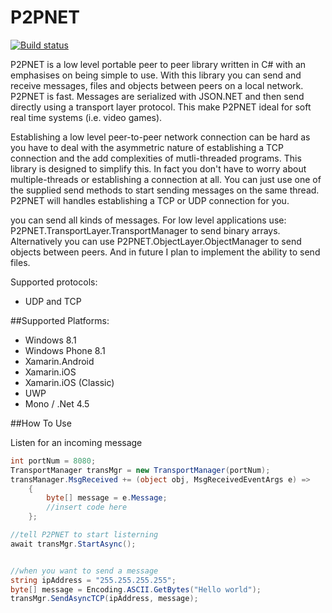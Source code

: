 # P2PNET

[![Build status](https://ci.appveyor.com/api/projects/status/5y5reox45a5fjm5u?svg=true)](https://ci.appveyor.com/project/CrazySquid1/p2pnet)


P2PNET is a low level portable peer to peer library written in C# with an emphasises on being simple to use. 
With this library you can send and receive messages, files and objects between peers on a local network. 
P2PNET is fast. Messages are serialized with JSON.NET and then send directly using a transport layer protocol.
This make P2PNET ideal for soft real time systems (i.e. video games).

Establishing a low level peer-to-peer network connection can be hard as you have to deal with the asymmetric nature of establishing a TCP connection and
the add complexities of mutli-threaded programs. This library is designed to simplify this. In fact you don't have to worry about multiple-threads or 
establishing a connection at all. You can just use one of the supplied send methods to start sending messages on the same thread. 
P2PNET will handles establishing a TCP or UDP connection for you.

you can send all kinds of messages. For low level applications use: P2PNET.TransportLayer.TransportManager to send binary arrays. 
Alternatively you can use P2PNET.ObjectLayer.ObjectManager to send objects between peers. 
And in future I plan to implement the ability to send files.

Supported protocols:
* UDP and TCP


##Supported Platforms:
* Windows 8.1
* Windows Phone 8.1
* Xamarin.Android
* Xamarin.iOS
* Xamarin.iOS (Classic)
* UWP
* Mono / .Net 4.5

##How To Use

Listen for an incoming message
```c#
int portNum = 8080;
TransportManager transMgr = new TransportManager(portNum);
transManager.MsgReceived += (object obj, MsgReceivedEventArgs e) =>
    {
        byte[] message = e.Message;
		//insert code here
    };

//tell P2PNET to start listerning
await transMgr.StartAsync();


//when you want to send a message
string ipAddress = "255.255.255.255";
byte[] message = Encoding.ASCII.GetBytes("Hello world");
transMgr.SendAsyncTCP(ipAddress, message);
```